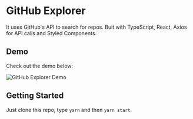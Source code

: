 # GitHub Explorer

It uses GitHub's API to search for repos. Buit with TypeScript, React, Axios for API calls and Styled Components.

## Demo
Check out the demo below:

![GitHub Explorer Demo](src/assets/demo.gif)

## Getting Started

Just clone this repo, type `yarn` and then `yarn start`.
